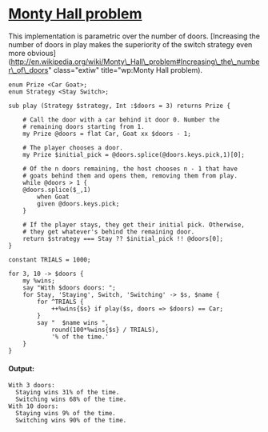 [1]: http://rosettacode.org/wiki/Monty_Hall_problem

# [Monty Hall problem][1]

This implementation is parametric over the number of doors. [Increasing the number of doors in play makes the superiority of the switch strategy even more obvious](http://en.wikipedia.org/wiki/Monty\_Hall\_problem#Increasing\_the\_number\_of\_doors" class="extiw" title="wp:Monty Hall problem).

```perl6
enum Prize <Car Goat>;
enum Strategy <Stay Switch>;
 
sub play (Strategy $strategy, Int :$doors = 3) returns Prize {
 
    # Call the door with a car behind it door 0. Number the
    # remaining doors starting from 1.
    my Prize @doors = flat Car, Goat xx $doors - 1;
 
    # The player chooses a door.
    my Prize $initial_pick = @doors.splice(@doors.keys.pick,1)[0];
 
    # Of the n doors remaining, the host chooses n - 1 that have
    # goats behind them and opens them, removing them from play.
    while @doors > 1 {
	@doors.splice($_,1)
	    when Goat
		given @doors.keys.pick;
    }
 
    # If the player stays, they get their initial pick. Otherwise,
    # they get whatever's behind the remaining door.
    return $strategy === Stay ?? $initial_pick !! @doors[0];
}
 
constant TRIALS = 1000;
 
for 3, 10 -> $doors {
    my %wins;
    say "With $doors doors: ";
    for Stay, 'Staying', Switch, 'Switching' -> $s, $name {
        for ^TRIALS {
            ++%wins{$s} if play($s, doors => $doors) == Car;
        }
        say "  $name wins ",
            round(100*%wins{$s} / TRIALS),
            '% of the time.'
    }
}
```

#### Output:
```
With 3 doors: 
  Staying wins 31% of the time.
  Switching wins 68% of the time.
With 10 doors: 
  Staying wins 9% of the time.
  Switching wins 90% of the time.
```